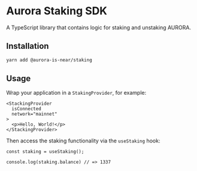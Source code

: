 # Aurora Staking SDK

A TypeScript library that contains logic for staking and unstaking AURORA.

## Installation

```sh
yarn add @aurora-is-near/staking
```

## Usage

Wrap your application in a `StakingProvider`, for example:

```tsx
<StackingProvider
  isConnected
  network="mainnet"
>
  <p>Hello, World!</p>
</StackingProvider>
```

Then access the staking functionality via the `useStaking` hook:

```tsx
const staking = useStaking();

console.log(staking.balance) // => 1337
```
